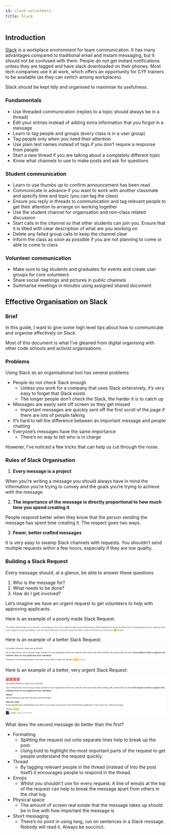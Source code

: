 ```yaml
---
id: slack-volunteers
title: Slack
---
```


## Introduction

[Slack](https://slack.com/) is a workplace environment for team communication.
It has many advantages compared to traditional email and instant messaging, but it should not be confused with them.
People do not get instant notifications unless they are tagged and have slack downloaded on their phones.
Most tech companies use it at work, which offers an opportunity for CYF trainers to be available (as they can switch among workplaces).

Slack should be kept tidy and organised to maximise its usefulness.

### Fundamentals

- Use threaded communication (replies to a topic should always be in a thread)
- Edit your entries instead of adding extra information that you forgot in a message
- Learn to tag people and groups (every class is in a user group)
- Tag people only when you need their attention
- Use plain text names instead of tags if you don’t require a response from people
- Start a new thread if you are talking about a completely different topic
- Know what channels to use to make posts and ask for questions

### Student communication

- Learn to use thumbs up to confirm announcement has been read
- Communicate in advance if you want to work with another classmate and specify time and topic (you can tag the class)
- Ensure you reply in threads to communication and tag relevant people to get their attention to arrange on working together
- Use the student channel for organisation and non-class related discussion
- Start calls in the channel so that other students can join you.
  Ensure that it is titled with clear description of what are you working on
- Delete any failed group calls to keep the channel clear
- Inform the class as soon as possible if you are not planning to come or able to come to class

### Volunteer communication

- Make sure to tag students and graduates for events and create user groups for core volunteers
- Share social meetings and pictures in public channels
- Summarise meetings in minutes using assigned shared document

## Effective Organisation on Slack

### Brief

In this guide, I want to give some high level tips about how to communicate and organise effectively on Slack.

Most of this document is what I’ve gleaned from digital organising with other code schools and activist organisations.

### Problems

Using Slack as an organisational tool has several problems

- People do not check Slack enough
  - Unless you work for a company that uses Slack extensively, it’s very easy to forget that Slack exists
  - The longer people don’t check the Slack, the harder it is to catch up
- Messages are easily sent off screen so they get missed
  - Important messages are quickly sent off the first scroll of the page if there are lots of people talking
- It’s hard to tell the difference between an important message and people chatting
- Everyone’s messages have the same importance
  - There’s no way to tell who is in charge

However, I’ve noticed a few tricks that can help us cut through the noise.

### Rules of Slack Organisation

1. **Every message is a project**

When you’re writing a message you should always have in mind the information you’re trying to convey and the goals you’re trying to achieve with the message.

2. **The importance of the message is directly proportional to how much time you spend creating it**

People respond better when they know that the person sending the message has spent time creating it. The respect goes two ways.

3. **Fewer, better crafted messages**

It is very easy to swamp Slack channels with requests. You shouldn’t send multiple requests within a few hours, especially if they are low quality.

### Building a Slack Request

Every message should, at a glance, be able to answer these questions

1. Who is the message for?
2. What needs to be done?
3. How do I get involved?

Let’s imagine we have an urgent request to get volunteers to help with approving applicants.

Here is an example of a poorly made Slack Request:

![alt_text](assets/slack-org/image2.png "Chat Message")

Here is an example of a better Slack Request:

![alt_text](assets/slack-org/image3.png "Chat Message")

Here is an example of a better, very urgent Slack Request:

![alt_text](assets/slack-org/image4.png "Chat Message")

What does the second message do better than the first?

- Formatting
  - Splitting the request out onto separate lines help to break up the post
  - Using bold to highlight the most important parts of the request to get people understand the request quickly.
- Thread
  - By tagging relevant people in the thread (instead of into the post itself) it encourages people to respond in the thread.
- Emojis
  - Whilst you shouldn’t use for every request. A line of emojis at the top of the request can help to break the message apart from others in the chat log.
- Physical space
  - The amount of screen real estate that the message takes up should be in line with how important the message is
- Short messaging
  - There’s no point in using long, run on sentences in a Slack message. Nobody will read it. Always be succinct.
